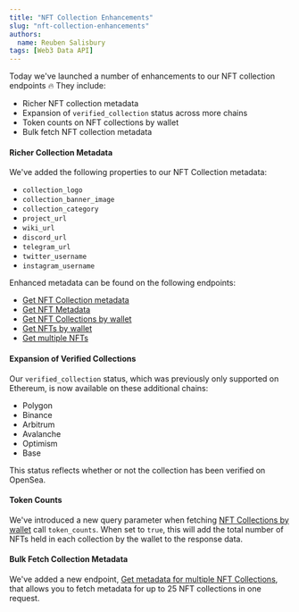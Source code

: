 ```yaml
---
title: "NFT Collection Enhancements"
slug: "nft-collection-enhancements"
authors:
  name: Reuben Salisbury
tags: [Web3 Data API]
---
```


Today we've launched a number of enhancements to our NFT collection endpoints 🔥 They include:

- Richer NFT collection metadata
- Expansion of `verified_collection` status across more chains
- Token counts on NFT collections by wallet
- Bulk fetch NFT collection metadata

#### Richer Collection Metadata
We've added the following properties to our NFT Collection metadata:

- `collection_logo`
- `collection_banner_image` 
- `collection_category`
- `project_url`
- `wiki_url`
- `discord_url`
- `telegram_url`
- `twitter_username`
- `instagram_username`

Enhanced metadata can be found on the following endpoints:

- [Get NFT Collection metadata](/web3-data-api/evm/reference/get-nft-contract-metadata)
- [Get NFT Metadata](/web3-data-api/evm/reference/get-nft-metadata)
- [Get NFT Collections by wallet](/web3-data-api/evm/reference/get-wallet-nft-collections)
- [Get NFTs by wallet](/web3-data-api/evm/reference/get-wallet-nfts)
- [Get multiple NFTs](/web3-data-api/evm/reference/get-multiple-nfts)

#### Expansion of Verified Collections
Our `verified_collection` status, which was previously only supported on Ethereum, is now available on these additional chains:

- Polygon
- Binance
- Arbitrum
- Avalanche
- Optimism
- Base

This status reflects whether or not the collection has been verified on OpenSea.

#### Token Counts
We've introduced a new query parameter when fetching [NFT Collections by wallet](/web3-data-api/evm/reference/get-wallet-nft-collections) call `token_counts`. When set to `true`, this will add the total number of NFTs held in each collection by the wallet to the response data.

#### Bulk Fetch Collection Metadata
We've added a new endpoint, [Get metadata for multiple NFT Collections](/web3-data-api/evm/reference/get-nft-bulk-contract-metadata), that allows you to fetch metadata for up to 25 NFT collections in one request.



